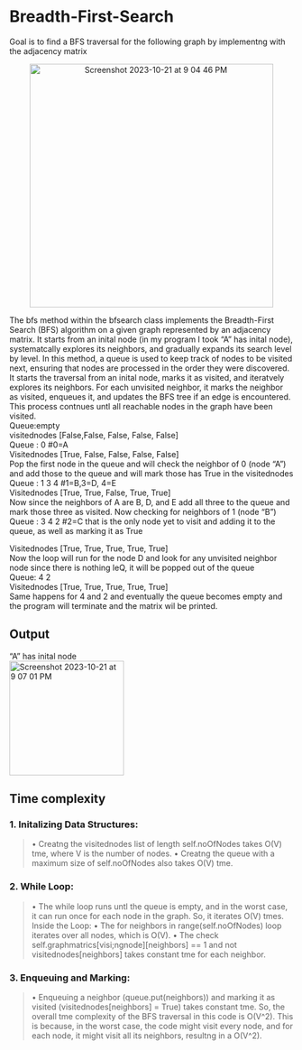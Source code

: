 # Breadth-First-Search
Goal is to find a BFS traversal for the following graph by implementng with the adjacency matrix
<p align ="center">
<img width="432" alt="Screenshot 2023-10-21 at 9 04 46 PM" src="https://github.com/KishorekumarBS/Breadth-First-Search/assets/69570231/31429364-dc89-4043-9d54-68a8776f7719">
</p>
The bfs method within the bfsearch class implements the Breadth-First Search (BFS) algorithm on a given graph represented by an adjacency matrix.
It starts from an inital node (in my program I took “A” has inital node), systematcally explores its neighbors, and gradually expands its search level by level. In this method, a queue is used to keep track of nodes to be visited next, ensuring that nodes are processed in the order they were discovered.
It starts the traversal from an inital node, marks it as visited, and iteratvely explores its neighbors. For each unvisited neighbor, it marks the neighbor as visited, enqueues it, and updates the BFS tree if an edge is encountered. This process contnues untl all reachable nodes in the graph have been visited.<br>
Queue:empty<br>
visitednodes [False,False, False, False, False]<br>
Queue : 0 #0=A<br>
Visitednodes [True, False, False, False, False]<br>
Pop the first node in the queue and will check the neighbor of 0 (node “A”) and add those to the queue and will mark those has True in the visitednodes<br>
Queue : 1 3 4 #1=B,3=D, 4=E<br>
Visitednodes [True, True, False, True, True]<br>
Now since the neighbors of A are B, D, and E add all three to the queue and mark those three as visited. Now checking for neighbors of 1 (node “B”)<br>
Queue : 3 4 2 #2=C that is the only node yet to visit and adding it to the queue, as well as marking it as True<br>
 
Visitednodes [True, True, True, True, True]<br>
Now the loop will run for the node D and look for any unvisited neighbor node since there is nothing leQ, it will be popped out of the queue<br>
Queue: 4 2<br>
Visitednodes [True, True, True, True, True]<br>
Same happens for 4 and 2 and eventually the queue becomes empty and the program will terminate and the matrix wil be printed.<br>

## Output
“A” has inital node<br>
<img width="203" alt="Screenshot 2023-10-21 at 9 07 01 PM" src="https://github.com/KishorekumarBS/Breadth-First-Search/assets/69570231/eed9c8a0-a0be-48bf-b52a-893516027b62">

## Time complexity
### 1. Initalizing Data Structures:
>• Creatng the visitednodes list of length self.noOfNodes takes O(V) tme, where V is the
number of nodes.
>• Creatng the queue with a maximum size of self.noOfNodes also takes O(V) tme.
### 2. While Loop:
>• The while loop runs untl the queue is empty, and in the worst case, it can run once for
each node in the graph. So, it iterates O(V) tmes. Inside the Loop:
>• The for neighbors in range(self.noOfNodes) loop iterates over all nodes, which is O(V).
>• The check self.graphmatrics[visi;ngnode][neighbors] == 1 and not
visitednodes[neighbors] takes constant tme for each neighbor.
### 3. Enqueuing and Marking:
> • Enqueuing a neighbor (queue.put(neighbors)) and marking it as visited (visitednodes[neighbors] = True) takes constant tme.
So, the overall tme complexity of the BFS traversal in this code is O(V^2). This is because, in the worst case, the code might visit every node, and for each node, it might visit all its neighbors, resultng in a O(V^2).
